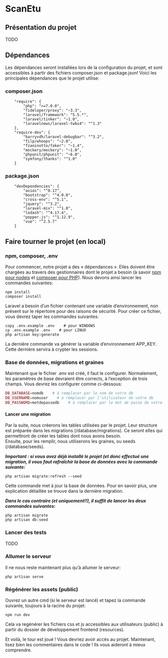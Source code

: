 # ScanEtu

## Présentation du projet
TODO

## Dépendances

Les dépendances seront installées lors de la configuration du projet, et sont accessibles à partir des fichiers composer.json et package.json! Voici les principales dépendances que le projet utilise:

### composer.json
```
    "require": {
        "php": ">=7.0.0",
        "fideloper/proxy": "~3.3",
        "laravel/framework": "5.5.*",
        "laravel/tinker": "~1.0",
        "laravelnews/laravel-twbs4": "^1.3"
    },
    "require-dev": {
        "barryvdh/laravel-debugbar": "^3.2",
        "filp/whoops": "~2.0",
        "fzaninotto/faker": "~1.4",
        "mockery/mockery": "~1.0",
        "phpunit/phpunit": "~6.0",
        "symfony/thanks": "^1.0"
    }
```

### package.json
```
    "devDependencies": {
        "axios": "^0.17",
        "bootstrap": "^4.0.0",
        "cross-env": "^5.1",
        "jquery": "^3.2",
        "laravel-mix": "^1.0",
        "lodash": "^4.17.4",
        "popper.js": "^1.12.9",
        "vue": "^2.5.7"
    }
```

## Faire tourner le projet (en local)

### npm, composer, .env

Pour commencer, notre projet a des « dépendances ». Elles doivent être chargées au travers des gestionnaires dont le projet a besoin (à savoir [npm pour nodejs](https://www.npmjs.com/get-npm) et [composer pour PHP](https://getcomposer.org/download/)). Nous devons ainsi lancer les commandes suivantes:

```
npm install
composer install
```

Laravel a besoin d’un fichier contenant une variable d’environnement, non présent sur le répertoire pour des raisons de sécurité. Pour créer ce fichier, vous devrez taper les commandes suivantes:

```
copy .env.example .env    # pour WINDOWS
cp .env.example .env    # pour LINUX
php artisan key:generate
```

La dernière commande va générer la variable d’environnement APP_KEY. Cette dernière servira à crypter les sessions.

### Base de données, migrations et graines

Maintenant que le fichier .env est créé, il faut le configurer. Normalement, les paramètres de base devraient être corrects, à l’exception de trois champs. Vous devrez les configurer comme ci-dessous:

```php
DB_DATABASE=nomdb    # à remplacer par le nom de votre db
DB_USERNAME=nomuser    # à remplacer par l’utilisateur de votre db
DB_PASSWORD=motdepassedb    # à remplacer par le mot de passe de votre db
```

#### Lancer une migration

Par la suite, nous créerons les tables utilisées par le projet.
Leur structure est préparée dans les migrations (/database/migrations). Ce seront elles qui permettront de créer les tables dont nous avons besoin.  
Ensuite, pour les remplir, nous utiliserons les graines, ou seeds (/database/seeds).

***Important : si vous avez déjà installé le projet (et donc effectué une migration, il vous faut rafraîchir la base de données avec la commande suivante:***

```
php artisan migrate:refresh --seed
```

Cette commande met à jour la base de données. Pour en savoir plus, une explication détaillée se trouve dans la dernière migration.

***Dans le cas contraire (et uniquement!!), il suffit de lancer les deux commandes suivantes:***

```
php artisan migrate
php artisan db:seed
```

### Lancer des tests
TODO

### Allumer le serveur

Il ne nous reste maintenant plus qu’à allumer le serveur:

```
php artisan serve
```

### Régénérer les assets (public)

Ouvrez un autre cmd (si le serveur est lancé) et tapez la commande suivante, toujours à la racine du projet:
```
npm run dev
```
Cela va regénérer les fichiers css et js accessibles aux utilisateurs (public) à partir du dossier de développement frontend (resources).

Et voilà, le tour est joué ! Vous devriez avoir accès au projet. Maintenant, lisez bien les commentaires dans le code ! Ils vous aideront à mieux comprendre.
